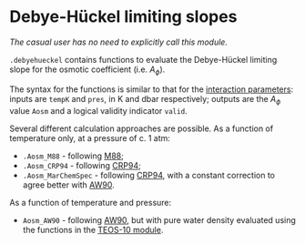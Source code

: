 # Debye-Hückel limiting slopes

*The casual user has no need to explicitly call this module.*

`.debyehueckel` contains functions to evaluate the Debye-Hückel limiting slope for the osmotic coefficient (i.e. $A_\phi$).

The syntax for the functions is similar to that for the [interaction parameters](../parameters): inputs are `tempK` and `pres`, in K and dbar respectively; outputs are the $A_\phi$ value `Aosm` and a logical validity indicator `valid`.

Several different calculation approaches are possible. As a function of temperature only, at a pressure of c. 1 atm:

  * `.Aosm_M88` - following [M88](../../refs/#m);
  * `.Aosm_CRP94` - following [CRP94](../../refs/#c);
  * `.Aosm_MarChemSpec` - following [CRP94](../../refs/#c), with a constant correction to agree better with [AW90](../../refs/#a).

As a function of temperature and pressure:

  * `Aosm_AW90` - following [AW90](../../refs/#a), but with pure water density evaluated using the functions in the [TEOS-10 module](../teos10).
